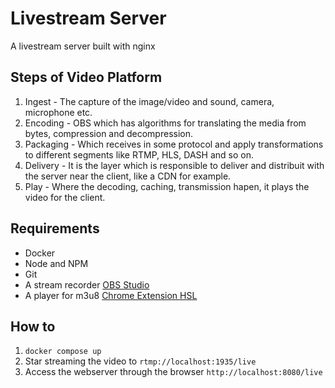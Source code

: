 # Livestream Server

A livestream server built with nginx

## Steps of Video Platform

1. Ingest - The capture of the image/video and sound, camera, microphone etc.
2. Encoding - OBS which has algorithms for translating the media from bytes, compression and decompression.
3. Packaging - Which receives in some protocol and apply transformations to different segments like RTMP, HLS, DASH and so on.
4. Delivery - It is the layer which is responsible to deliver and distribuit with the server near the client, like a CDN for example.
5. Play - Where the decoding, caching, transmission hapen, it plays the video for the client.

## Requirements

- Docker
- Node and NPM
- Git
- A stream recorder [OBS Studio](https://obsproject.com/)
- A player for m3u8 [Chrome Extension HSL](https://chromewebstore.google.com/detail/hls-player-m3u8-streaming/eakdijdofmnclopcffkkgmndadhbjgka)

## How to

1. ```docker compose up```
2. Star streaming the video to ```rtmp://localhost:1935/live```
3. Access the webserver through the browser ```http://localhost:8080/live```
